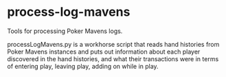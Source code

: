 # process-log-mavens
Tools for processing Poker Mavens logs. 

processLogMavens.py is a workhorse script that reads hand histories from Poker Mavens instances and puts out information about each 
player discovered in the hand histories, and what their transactions were in terms of entering play, leaving play, adding on 
while in play.
